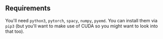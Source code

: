 ## Requirements

You'll need `python3`, `pytorch`, `spacy`, `numpy`, `pyemd`. You can install them via `pip3` (but you'll want to make use of CUDA so you might want to look into that too).


